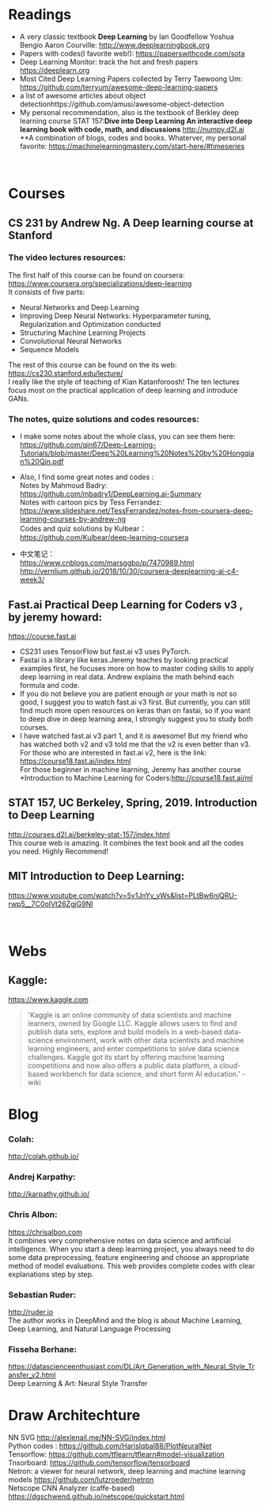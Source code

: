 
Readings
===
* A very classic textbook **Deep Learning** by Ian Goodfellow Yoshua Bengio Aaron Courville: http://www.deeplearningbook.org 
* Papers with codes(I favorite web!): https://paperswithcode.com/sota 
* Deep Learning Monitor: track the hot and fresh papers https://deeplearn.org
* Most Cited Deep Learning Papers collected by Terry Taewoong Um: https://github.com/terryum/awesome-deep-learning-papers<br>
* a list of awesome articles about object detectionhttps://github.com/amusi/awesome-object-detection 
* My personal recommendation, also is the textbook of Berkley deep learning course STAT 157:**Dive into Deep Learning An interactive deep learning book with code, math, and discussions** http://numpy.d2l.ai
**A combination of blogs, codes and books. Whaterver, my personal favorite:  https://machinelearningmastery.com/start-here/#timeseries
  
<br>

Courses
========
CS 231 by Andrew Ng. A Deep learning course at Stanford <br>
--------
### The video lectures resources:<br>
     
   The first half of this course can be found on coursera: https://www.coursera.org/specializations/deep-learning<br>
   It consists of five parts: <br>
 
   * Neural Networks and Deep Learning <br>
   * Improving Deep Neural Networks: Hyperparameter tuning, Regularization and  Optimization conducted<br>
   * Structuring Machine Learning Projects<br>
   * Convolutional Neural Networks  <br>
   * Sequence Models<br>

   The rest of this course can be found on the its web: https://cs230.stanford.edu/lecture/ <br>
   I really like the style of teaching of Kian Katanforoosh! The ten lectures focus most on the practical application of deep learning and introduce GANs.<br>
  
### The notes, quize solutions and codes resources:
* I make some notes about the whole class, you can see them here: https://github.com/qin67/Deep-Learning-Tutorials/blob/master/Deep%20Learning%20Notes%20by%20Hongqian%20Qin.pdf <br>
   
* Also, I find some great notes and codes :<br>
  Notes by Mahmoud Badry: https://github.com/mbadry1/DeepLearning.ai-Summary<br>
  Notes with cartoon pics by Tess Ferrandez: https://www.slideshare.net/TessFerrandez/notes-from-coursera-deep-learning-courses-by-andrew-ng<br>
  Codes and quiz solutions by Kulbear： https://github.com/Kulbear/deep-learning-coursera<br>
      
* 中文笔记：<br>
    https://www.cnblogs.com/marsggbo/p/7470989.html<br>
    http://vernlium.github.io/2018/10/30/coursera-deeplearning-ai-c4-week3/ <br>

## Fast.ai Practical Deep Learning for Coders v3 , by jeremy howard:
 https://course.fast.ai<br>
 * CS231 uses TensorFlow but fast.ai v3 uses PyTorch. 
 * Fastai is a library like keras.Jeremy teaches by looking practical examples first, he focuses more on how to master coding skills to apply deep learning in real data. Andrew explains the math behind each formula and code. 
 * If you do not believe you are patient enough or your math is not so good, I suggest you to watch fast.ai v3 first. But currently, you can still find much more open resources on keras than on fastai, so if you want to deep dive in deep learning area, I strongly suggest you to study both courses.
 * I have watched fast.ai v3 part 1, and it is awesome! But my friend who has watched both v2 and v3 told me that the v2 is even better than v3. For those who are interested in fast.ai v2, here is the link: https://course18.fast.ai/index.html<br>
For those beginner in machine learning, Jeremy has another course *Introduction to Machine Learning for Coders:http://course18.fast.ai/ml<br>


## STAT 157, UC Berkeley, Spring, 2019. Introduction to Deep Learning<br>
http://courses.d2l.ai/berkeley-stat-157/index.html <br>
This course web is amazing. It combines the text book and all the codes you need. Highly Recommend!<br>

 
## MIT Introduction to Deep Learning:
https://www.youtube.com/watch?v=5v1JnYv_yWs&list=PLtBw6njQRU-rwp5__7C0oIVt26ZgjG9NI

<br>

Webs
===
## Kaggle:
https://www.kaggle.com<br>
>'Kaggle is an online community of data scientists and machine learners, owned by Google LLC. Kaggle allows users to find and publish data sets, explore and build models in a web-based data-science environment, work with other data scientists and machine learning engineers, and enter competitions to solve data science challenges. Kaggle got its start by offering machine learning competitions and now also offers a public data platform, a cloud-based workbench for data science, and short form AI education.' -wiki<br>


Blog
===
### Colah:
http://colah.github.io/ <br>
### Andrej Karpathy:
http://karpathy.github.io/ <br>
### Chris Albon: 
https://chrisalbon.com <br>
It combines very comprehensive notes on data science and artificial intelligence. When you start a deep learning project, you always need to do some data preprocessing, feature engineering and choose an appropriate method of model evaluations. This web provides complete codes with clear explanations step by step. <br>   
### Sebastian Ruder: 
http://ruder.io  <br>
The author works in DeepMind and the blog is about Machine Learning, Deep Learning, and Natural Language Processing
### Fisseha Berhane:
https://datascienceenthusiast.com/DL/Art_Generation_with_Neural_Style_Transfer_v2.html<br>
Deep Learning & Art: Neural Style Transfer

Draw Architechture
===
NN SVG http://alexlenail.me/NN-SVG/index.html <br>
Python codes : https://github.com/HarisIqbal88/PlotNeuralNet <br>
Tensorflow: https://github.com/tflearn/tflearn#model-visualization <br>
Tnsorboard: https://github.com/tensorflow/tensorboard <br>
Netron: a viewer for neural network, deep learning and machine learning models https://github.com/lutzroeder/netron <br>
Netscope CNN Analyzer (caffe-based) https://dgschwend.github.io/netscope/quickstart.html <br>

